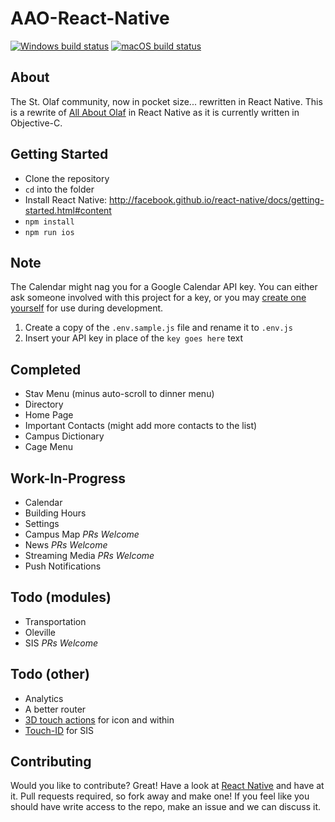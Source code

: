 # AAO-React-Native

[![Windows build status](https://ci.appveyor.com/api/projects/status/qi83hnivu0rkgbvo?svg=true)](https://ci.appveyor.com/project/hawkrives/aao-react-native)
[![macOS build status](https://travis-ci.org/StoDevX/AAO-React-Native.svg?branch=master)](https://travis-ci.org/StoDevX/AAO-React-Native)


## About
The St. Olaf community, now in pocket size... rewritten in React Native.  This is a rewrite of [All About Olaf](https://itunes.apple.com/us/app/all-about-olaf/id938588319) in React Native as it is currently written in Objective-C.

## Getting Started

- Clone the repository
- `cd` into the folder
- Install React Native: http://facebook.github.io/react-native/docs/getting-started.html#content
- `npm install`
- `npm run ios`

## Note
The Calendar might nag you for a Google Calendar API key. You can either ask someone involved with this project for a key, or you may [create one yourself](https://console.developers.google.com/projectselector/apis/credentials) for use during development.

1. Create a copy of the `.env.sample.js` file and rename it to `.env.js`
2. Insert your API key in place of the `key goes here` text

## Completed
* Stav Menu (minus auto-scroll to dinner menu)
* Directory
* Home Page
* Important Contacts (might add more contacts to the list)
* Campus Dictionary
* Cage Menu

## Work-In-Progress
* Calendar
* Building Hours
* Settings
* Campus Map *PRs Welcome*
* News *PRs Welcome*
* Streaming Media *PRs Welcome*
* Push Notifications

## Todo (modules)
* Transportation
* Oleville
* SIS *PRs Welcome*

## Todo (other)
* Analytics
* A better router
* [3D touch actions](https://github.com/jordanbyron/react-native-quick-actions) for icon and within
* [Touch-ID](https://github.com/naoufal/react-native-touch-id) for SIS

## Contributing
Would you like to contribute? Great! Have a look at [React Native](http://facebook.github.io/react-native/docs/getting-started.html) and have at it. Pull requests required, so fork away and make one! If you feel like you should have write access to the repo, make an issue and we can discuss it.
